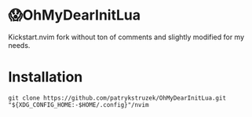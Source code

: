 # 😱OhMyDearInitLua
Kickstart.nvim fork without ton of comments and slightly modified for my needs.

# Installation
```git clone https://github.com/patrykstruzek/OhMyDearInitLua.git "${XDG_CONFIG_HOME:-$HOME/.config}"/nvim```
